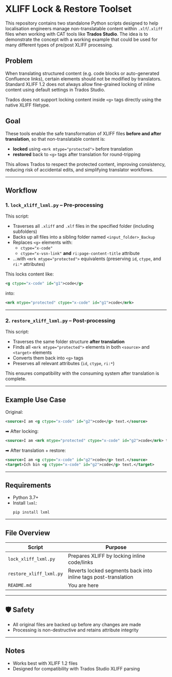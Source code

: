 # XLIFF Lock & Restore Toolset

This repository contains two standalone Python scripts designed to help localisation engineers manage non-translatable content within `.xlf`/`.xliff` files when working with CAT tools like **Trados Studio**. The idea is to demonstrate the concept with a working example that could be used for many different types of pre/post XLIFF processing.

## Problem

When translating structured content (e.g. code blocks or auto-generated Confluence links), certain elements should not be modified by translators. Standard XLIFF 1.2 does not always allow fine-grained locking of inline content using default settings in Trados Studio.

Trados does not support locking content inside `<g>` tags directly using the native XLIFF filetype.

## Goal

These tools enable the safe transformation of XLIFF files **before and after translation**, so that non-translatable content is:
- **locked** using `<mrk mtype="protected">` before translation
- **restored** back to `<g>` tags after translation for round-tripping

This allows Trados to respect the protected content, improving consistency, reducing risk of accidental edits, and simplifying translator workflows.

---

## Workflow

### 1. `lock_xliff_lxml.py` – Pre-processing

This script:
- Traverses all `.xliff` and `.xlf` files in the specified folder (including subfolders)
- Backs up all files into a sibling folder named `<input_folder>_Backup`
- Replaces `<g>` elements with:
  - `ctype="x-code"`
  - `ctype="x-vsn-link"` **and** `ri:page-content-title` attribute
- …with `<mrk mtype="protected">` equivalents (preserving `id`, `ctype`, and `ri:*` attributes)

This locks content like:
```xml
<g ctype="x-code" id="g1">code</g>
```
into:
```xml
<mrk mtype="protected" ctype="x-code" id="g1">code</mrk>
```

---

### 2. `restore_xliff_lxml.py` – Post-processing

This script:
- Traverses the same folder structure **after translation**
- Finds all `<mrk mtype="protected">` elements in both `<source>` and `<target>` elements
- Converts them back into `<g>` tags
- Preserves all relevant attributes (`id`, `ctype`, `ri:*`)

This ensures compatibility with the consuming system after translation is complete.

---

## Example Use Case

Original:
```xml
<source>I am <g ctype="x-code" id="g2">code</g> text.</source>
```

➡ After locking:
```xml
<source>I am <mrk mtype="protected" ctype="x-code" id="g2">code</mrk> text.</source>
```

➡ After translation + restore:
```xml
<source>I am <g ctype="x-code" id="g2">code</g> text.</source>
<target>Ich bin <g ctype="x-code" id="g2">code</g> text.</target>
```

---

## Requirements

- Python 3.7+
- Install `lxml`:
  ```
  pip install lxml
  ```

---

## File Overview

| Script | Purpose |
|--------|---------|
| `lock_xliff_lxml.py` | Prepares XLIFF by locking inline code/links |
| `restore_xliff_lxml.py` | Reverts locked segments back into inline tags post-translation |
| `README.md` | You are here |

---

## 🛡️ Safety

- All original files are backed up before any changes are made
- Processing is non-destructive and retains attribute integrity

---

## Notes

- Works best with XLIFF 1.2 files
- Designed for compatibility with Trados Studio XLIFF parsing

